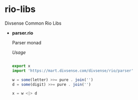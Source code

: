 # rio-libs
Divsense Common Rio Libs

* **parser.rio**

  Parser monad

  *Usage*

  ```javascript

  export x
  import 'https://mart.divsense.com/divsense/rio/parser'

  w = some(letter) >>= pure . join('')
  d = some(digit) >>= pure . join('')

  x = w <|> d

  ```

